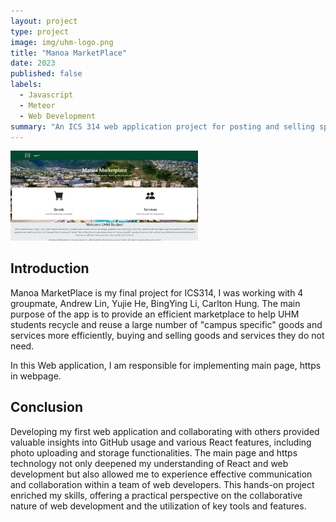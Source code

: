```yaml
---
layout: project
type: project
image: img/uhm-logo.png
title: "Manoa MarketPlace"
date: 2023
published: false
labels:
  - Javascript
  - Meteor
  - Web Development
summary: "An ICS 314 web application project for posting and selling specific kinds of items or services at Manoa."
---
```

<div class="text-center p-4">
  <img width="300px" src="../img/Landing-Page.png">
</div>

## Introduction

Manoa MarketPlace is my final project for ICS314, I was working with 4 groupmate, Andrew Lin, Yujie He, BingYing Li, Carlton Hung. The main purpose of the app is to provide an efficient marketplace to help UHM students recycle and reuse a large number of "campus specific" goods and services more efficiently, buying and selling goods and services they do not need.

In this Web application, I am responsible for implementing main page, https in webpage. 


## Conclusion
Developing my first web application and collaborating with others provided valuable insights into GitHub usage and various React features, including photo uploading and storage functionalities.  The main page and https technology not only deepened my understanding of React and web development but also allowed me to experience effective communication and collaboration within a team of web developers.  This hands-on project enriched my skills, offering a practical perspective on the collaborative nature of web development and the utilization of key tools and features.
